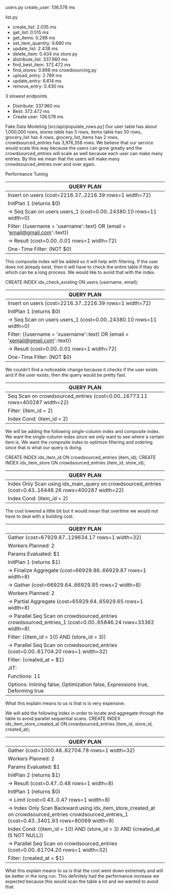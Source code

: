 users.py
create_user: 136.578 ms

list.py
- create_list: 2.035 ms
- get_list: 0.515 ms
- get_items: 0.288 ms
- set_item_quantity: 9.680 ms
- update_list: 2.438 ms
- delete_item: 0.434 ms
store.py
- distribute_list: 337.960 ms
- find_best_item: 372.472 ms
- find_stores: 0.898 ms
crowdsourcing.py
- upload_entry: 2.789 ms
- update_entry: 6.614 ms
- remove_entry: 0.430 ms

3 slowest endpoints
- Distribute: 337.960 ms
- Best: 372.472 ms
- Create user: 136.578 ms

Fake Data Modeling
	[src/api/populate_rows.py]
	Our user table has about 1,000,000 rows, stores table has 5 rows, items table has 50 rows, grocery_list has 4 rows, grocery_list_items has 2 rows, crowdsourced_entries has 3,976,358 rows. We believe that our service would scale this way because the users can grow greatly and the crowdsourced_entries will scale as well because each user can make many entries. By this we mean that the users will make many crowdsourced_entries over and over again. 


Performance Tuning

| QUERY PLAN                                                                             |
| -------------------------------------------------------------------------------------- |
| Insert on users  (cost=2216.37..2216.39 rows=1 width=72)                               |
|   InitPlan 1 (returns $0)                                                              |
|     ->  Seq Scan on users users_1  (cost=0.00..24380.10 rows=11 width=0)               |
|           Filter: ((username = 'username'::text) OR (email = 'email@gmail.com'::text)) |
|   ->  Result  (cost=0.00..0.01 rows=1 width=72)                                        |
|         One-Time Filter: (NOT $0)                                                      |

This composite index will be added so it will help with filtering. If the user does not already exist, then it will have to check the entire table if they do which can be a long process. We would like to avoid that with the index.

CREATE INDEX idx_check_existing ON users (username, email);

| QUERY PLAN                                                                               |
| ---------------------------------------------------------------------------------------- |
| Insert on users  (cost=2216.37..2216.39 rows=1 width=72)                                 |
|   InitPlan 1 (returns $0)                                                                |
|     ->  Seq Scan on users users_1  (cost=0.00..24380.10 rows=11 width=0)                 |
|           Filter: ((username = 'xusername'::text) OR (email = 'xemail@gmail.com'::text)) |
|   ->  Result  (cost=0.00..0.01 rows=1 width=72)                                          |
|         One-Time Filter: (NOT $0)                                                        |

We couldn’t find a noticeable change because it checks if the user exists and if the user exists, then the query would be pretty fast.

| QUERY PLAN                                                                                               |
| -------------------------------------------------------------------------------------------------------- |
| Seq Scan on crowdsourced_entries  (cost=0.00..16773.11 rows=400287 width=22)
  Filter: (item_id = 2) |
|   Index Cond: (item_id = 2)                                                                              |

We will be adding the following single-column index and composite index. We want the single-column index since we only want to see where a certain item is. We want the composite index to optimize filtering and ordering since that is what our query is doing.

CREATE INDEX idx_item_id ON crowdsourced_entries (item_id);
CREATE INDEX idx_item_store ON crowdsourced_entries (item_id, store_id);

| QUERY PLAN                                                                                               |
| -------------------------------------------------------------------------------------------------------- |
| Index Only Scan using idx_main_query on crowdsourced_entries  (cost=0.43..16448.26 rows=400287 width=22) |
|   Index Cond: (item_id = 2)                                                                              |

The cost lowered a little bit but it would mean that overtime we would not have to deal with a building cost.


| QUERY PLAN                                                                                                                           |
| ------------------------------------------------------------------------------------------------------------------------------------ |
| Gather  (cost=67929.87..129634.17 rows=1 width=32)                                                                                   |
|   Workers Planned: 2                                                                                                                 |
|   Params Evaluated: $1                                                                                                               |
|   InitPlan 1 (returns $1)                                                                                                            |
|     ->  Finalize Aggregate  (cost=66929.86..66929.87 rows=1 width=8)                                                                 |
|           ->  Gather  (cost=66929.64..66929.85 rows=2 width=8)                                                                       |
|                 Workers Planned: 2                                                                                                   |
|                 ->  Partial Aggregate  (cost=65929.64..65929.65 rows=1 width=8)                                                      |
|                       ->  Parallel Seq Scan on crowdsourced_entries crowdsourced_entries_1  (cost=0.00..65846.24 rows=33362 width=8) |
|                             Filter: ((item_id = 10) AND (store_id = 3))                                                              |
|   ->  Parallel Seq Scan on crowdsourced_entries  (cost=0.00..61704.20 rows=1 width=32)                                               |
|         Filter: (created_at = $1)                                                                                                    |
| JIT:                                                                                                                                 |
|   Functions: 11                                                                                                                      |
|   Options: Inlining false, Optimization false, Expressions true, Deforming true                     |

What this explain means to us is that is is very expensive. 

We will add the following index in order to locate and aggregate through the table to avoid parallel sequential scans.
CREATE INDEX idx_item_store_created_at ON crowdsourced_entries (item_id, store_id, created_at);

| QUERY PLAN                                                                                                                                                             |
| ---------------------------------------------------------------------------------------------------------------------------------------------------------------------- |
| Gather  (cost=1000.48..62704.78 rows=1 width=32)                                                                                                                       |
|   Workers Planned: 2                                                                                                                                                   |
|   Params Evaluated: $1                                                                                                                                                 |
|   InitPlan 2 (returns $1)                                                                                                                                              |
|     ->  Result  (cost=0.47..0.48 rows=1 width=8)                                                                                                                       |
|           InitPlan 1 (returns $0)                                                                                                                                      |
|             ->  Limit  (cost=0.43..0.47 rows=1 width=8)                                                                                                                |
|                   ->  Index Only Scan Backward using idx_item_store_created_at on crowdsourced_entries crowdsourced_entries_1  (cost=0.43..3401.93 rows=80069 width=8) |
|                         Index Cond: ((item_id = 10) AND (store_id = 3) AND (created_at IS NOT NULL))                                                                   |
|   ->  Parallel Seq Scan on crowdsourced_entries  (cost=0.00..61704.20 rows=1 width=32)                                                                                 |
|         Filter: (created_at = $1)                                                                                                                                      |

What this explain means to us is that the cost went down extremely and will be better in the long run. This definitely had the performance increase we expected because this would scan the table a lot and we wanted to avoid that.
